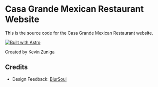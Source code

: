 # Casa Grande Mexican Restaurant Website

This is the source code for the Casa Grande Mexican Restaurant website.

[![Built with Astro](https://astro.badg.es/v2/built-with-astro/small.svg)](https://astro.build)

Created by [Kevin Zuniga](https://www.kevinzunigacuellar.com/)

## Credits

- Design Feedback: [BlurSoul](https://www.behance.net/BlurSoul_)
